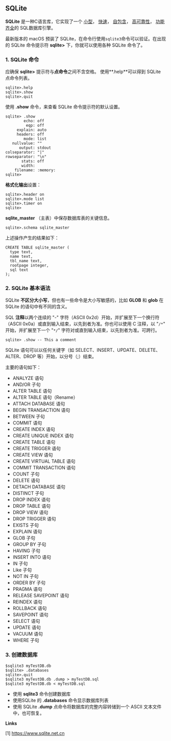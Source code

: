## SQLite

**SQLite** 是一种C语言库，它实现了一个 [小型](https://www.sqlite.org/footprint.html)， [快速](https://www.sqlite.org/fasterthanfs.html)， [自包含](https://www.sqlite.org/selfcontained.html)， [高可靠性](https://www.sqlite.org/hirely.html)， [功能齐全](https://www.sqlite.org/fullsql.html)的 SQL数据库引擎。

最新版本的 macOS 预装了 SQLite，在命令行使用`sqlite3`命令可以验证。在出现的 SQLite 命令提示符 **sqlite>** 下，你就可以使用各种 SQLite 命令了。

### 1. SQLite 命令

应确保 **sqlite>** 提示符与**点命令**之间不含空格。 使用**.help**可以得到 SQLite 点命令列表。

```shell
sqlite>.help
sqlite>.show
sqlite>.quit
```

使用 **.show** 命令，来查看 SQLite 命令提示符的默认设置。

```shell
sqlite> .show
        echo: off
         eqp: off
     explain: auto
     headers: off
        mode: list
   nullvalue: ""
      output: stdout
colseparator: "|"
rowseparator: "\n"
       stats: off
       width:
    filename: :memory:
sqlite>
```

**格式化输出**设置：

```shell
sqlite>.header on
sqlite>.mode list
sqlite>.timer on
sqlite>
```

**sqlite_master** （主表）中保存数据库表的关键信息。

```shell
sqlite>.schema sqlite_master
```

上述操作产生的结果如下：

```shell
CREATE TABLE sqlite_master (
  type text,
  name text,
  tbl_name text,
  rootpage integer,
  sql text
);
```



### 2. SQLite 基本语法

SQLite **不区分大小写**，但也有一些命令是大小写敏感的，比如 **GLOB** 和 **glob** 在 SQLite 的语句中有不同的含义。

SQL **注释**以两个连续的 "-" 字符（ASCII 0x2d）开始，并扩展至下一个换行符（ASCII 0x0a）或直到输入结束，以先到者为准。你也可以使用 C 注释，以 "`/*`" 开始，并扩展至下一个 "`*/`" 字符对或直到输入结束，以先到者为准。可跨行。

```shell
sqlite> .show -- This a comment
```

SQLite 语句可以以任何关键字（如 SELECT、INSERT、UPDATE、DELETE、ALTER、DROP 等）开始，以分号（;）结束。

主要的语句如下：

- ANALYZE 语句
- AND/OR 子句
- ALTER TABLE 语句
- ALTER TABLE 语句（Rename）
- ATTACH DATABASE 语句
- BEGIN TRANSACTION 语句
- BETWEEN 子句
- COMMIT 语句
- CREATE INDEX 语句
- CREATE UNIQUE INDEX 语句
- CREATE TABLE 语句
- CREATE TRIGGER 语句
- CREATE VIEW 语句
- CREATE VIRTUAL TABLE 语句
- COMMIT TRANSACTION 语句
- COUNT 子句
- DELETE 语句
- DETACH DATABASE 语句
- DISTINCT 子句
- DROP INDEX 语句
- DROP TABLE 语句
- DROP VIEW 语句
- DROP TRIGGER 语句
- EXISTS 子句
- EXPLAIN 语句
- GLOB 子句
- GROUP BY 子句
- HAVING 子句
- INSERT INTO 语句
- IN 子句
-  Like 子句
- NOT IN 子句
- ORDER BY 子句
- PRAGMA 语句
- RELEASE SAVEPOINT 语句
- REINDEX 语句
- ROLLBACK 语句
- SAVEPOINT 语句
- SELECT 语句
- UPDATE 语句
- VACUUM 语句
- WHERE 子句



### 3. 创建数据库

```shell
$sqlite3 myTestDB.db
$sqlite> .databases
sqlite>.quit
$sqlite3 myTestDB.db .dump > myTestDB.sql
$sqlite3 myTestDB.db < myTestDB.sql
```

- 使用 **sqlite3** 命令创建数据库
- 使用SQLite 的 **.databases** 命令显示数据库列表
- 使用 SQLite **.dump** 点命令将数据库的完整内容转储到一个 ASCII 文本文件中，也可恢复。





**Links**

[1] <https://www.sqlite.net.cn>

